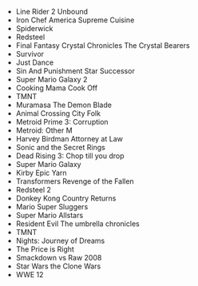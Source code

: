 - Line Rider 2 Unbound
- Iron Chef America Supreme Cuisine
- Spiderwick
- Redsteel
- Final Fantasy Crystal Chronicles The Crystal Bearers
- Survivor
- Just Dance
- Sin And Punishment Star Successor
- Super Mario Galaxy 2
- Cooking Mama Cook Off
- TMNT
- Muramasa The Demon Blade
- Animal Crossing City Folk
- Metroid Prime 3: Corruption
- Metroid: Other M
- Harvey Birdman Attorney at Law
- Sonic and the Secret Rings
- Dead Rising 3: Chop till you drop
- Super Mario Galaxy
- Kirby Epic Yarn
- Transformers Revenge of the Fallen
- Redsteel 2
- Donkey Kong Country Returns
- Mario Super Sluggers
- Super Mario Allstars
- Resident Evil The umbrella chronicles
- TMNT
- Nights: Journey of Dreams
- The Price is Right
- Smackdown vs Raw 2008
- Star Wars the Clone Wars
- WWE 12